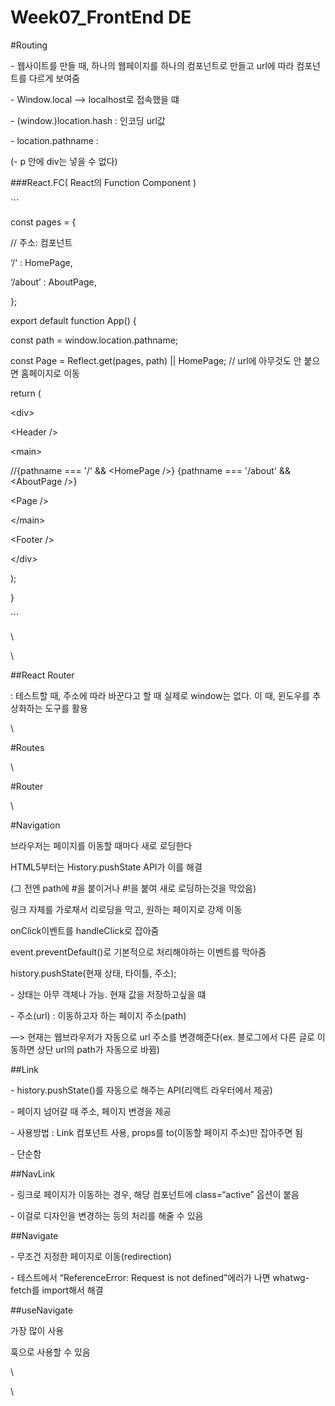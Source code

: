 # Week07\_FrontEnd DE

\#Routing

\- 웹사이트를 만들 때, 하나의 웹페이지를 하나의 컴포넌트로 만들고 url에 따라 컴포넌트를 다르게 보여줌

\- Window.local —> localhost로 접속했을 떄

\- (window.)location.hash : 인코딩 url값

\- location.pathname :&#x20;

(- p 안에 div는 넣을 수 없다)

\###React.FC( React의 Function Component )

\`\`\`

const pages = {

// 주소: 컴포넌트

‘/‘ : HomePage,

‘/about’ : AboutPage,

};

export default function App() {

const path = window.location.pathname;

const Page = Reflect.get(pages, path) || HomePage; // url에 아무것도 안 붙으면 홈페이지로 이동

return (

\<div>

\<Header />

\<main>&#x20;

//{pathname === '/' && \<HomePage />} {pathname === '/about' && \<AboutPage />}&#x20;

\<Page />

\</main>&#x20;

\<Footer />&#x20;

\</div>

);

}

\`\`\`

\


\


\##React Router

&#x20;: 테스트할 때, 주소에 따라 바꾼다고 할 때 실제로 window는 없다. 이 때, 윈도우를 추상화하는 도구를 활용

\


\#Routes

\


\#Router

\


\#Navigation

브라우저는 페이지를 이동할 때마다 새로 로딩한다

HTML5부터는 History.pushState API가 이를 해결

(그 전엔 path에 #을 붙이거나 #!을 붙여 새로 로딩하는것을 막았음)

링크 자체를 가로채서 리로딩을 막고, 원하는 페이지로 강제 이동

onClick이벤트를 handleClick로 잡아줌

event.preventDefault()로 기본적으로 처리해야하는 이벤트를 막아줌

history.pushState(현재 상태, 타이틀, 주소);

\- 상태는 아무 객체나 가능. 현재 값을 저장하고싶을 떄

\- 주소(url) : 이동하고자 하는 페이지 주소(path)

—> 현재는 웹브라우저가 자동으로 url 주소를 변경해준다(ex. 블로그에서 다른 글로 이동하면 상단 url의 path가 자동으로 바뀜)

\##Link

\- history.pushState()를 자동으로 해주는 API(리액트 라우터에서 제공)

\- 페이지 넘어갈 때 주소, 페이지 변경을 제공

\- 사용방법 : Link 컴포넌트 사용, props를 to(이동할 페이지 주소)만 잡아주면 됨

\- 단순함

\##NavLink

\- 링크로 페이지가 이동하는 경우, 해당 컴포넌트에 class=“active” 옵션이 붙음

\- 이걸로 디자인을 변경하는 등의 처리를 해줄 수 있음

\##Navigate

\- 무조건 지정한 페이지로 이동(redirection)

\- 테스트에서 “ReferenceError: Request is not defined”에러가 나면 whatwg-fetch를 import해서 해결

\##useNavigate

가장 많이 사용

훅으로 사용할 수 있음

\


\
